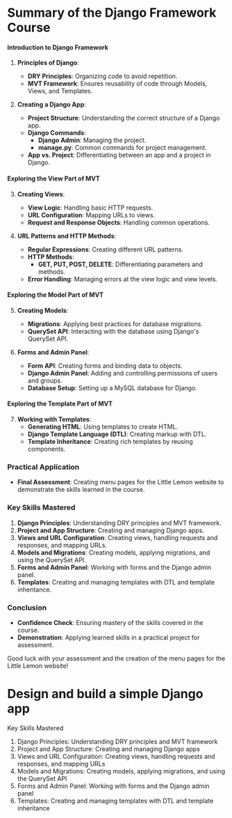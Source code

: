 # Summary of the Django Framework Course

#### Introduction to Django Framework
1. **Principles of Django**:
   - **DRY Principles**: Organizing code to avoid repetition.
   - **MVT Framework**: Ensures reusability of code through Models, Views, and Templates.

2. **Creating a Django App**:
   - **Project Structure**: Understanding the correct structure of a Django app.
   - **Django Commands**:
     - **Django Admin**: Managing the project.
     - **manage.py**: Common commands for project management.
   - **App vs. Project**: Differentiating between an app and a project in Django.

#### Exploring the View Part of MVT
3. **Creating Views**:
   - **View Logic**: Handling basic HTTP requests.
   - **URL Configuration**: Mapping URLs to views.
   - **Request and Response Objects**: Handling common operations.

4. **URL Patterns and HTTP Methods**:
   - **Regular Expressions**: Creating different URL patterns.
   - **HTTP Methods**:
     - **GET, PUT, POST, DELETE**: Differentiating parameters and methods.
   - **Error Handling**: Managing errors at the view logic and view levels.

#### Exploring the Model Part of MVT
5. **Creating Models**:
   - **Migrations**: Applying best practices for database migrations.
   - **QuerySet API**: Interacting with the database using Django's QuerySet API.

6. **Forms and Admin Panel**:
   - **Form API**: Creating forms and binding data to objects.
   - **Django Admin Panel**: Adding and controlling permissions of users and groups.
   - **Database Setup**: Setting up a MySQL database for Django.

#### Exploring the Template Part of MVT
7. **Working with Templates**:
   - **Generating HTML**: Using templates to create HTML.
   - **Django Template Language (DTL)**: Creating markup with DTL.
   - **Template Inheritance**: Creating rich templates by reusing components.

### Practical Application
- **Final Assessment**: Creating menu pages for the Little Lemon website to demonstrate the skills learned in the course.

### Key Skills Mastered
1. **Django Principles**: Understanding DRY principles and MVT framework.
2. **Project and App Structure**: Creating and managing Django apps.
3. **Views and URL Configuration**: Creating views, handling requests and responses, and mapping URLs.
4. **Models and Migrations**: Creating models, applying migrations, and using the QuerySet API.
5. **Forms and Admin Panel**: Working with forms and the Django admin panel.
6. **Templates**: Creating and managing templates with DTL and template inheritance.

### Conclusion
- **Confidence Check**: Ensuring mastery of the skills covered in the course.
- **Demonstration**: Applying learned skills in a practical project for assessment.

Good luck with your assessment and the creation of the menu pages for the Little Lemon website!

# Design and build a simple Django app

Key Skills Mastered
1. Django Principles: Understanding DRY principles and MVT framework
2. Project and App Structure: Creating and managing Django apps
3. Views and URL Configuration: Creating views, handling requests and responses, and mapping URLs
4. Models and Migrations: Creating models, applying migrations, and using the QuerySet API
5. Forms and Admin Panel: Working with forms and the Django admin panel
6. Templates: Creating and managing templates with DTL and template inheritance